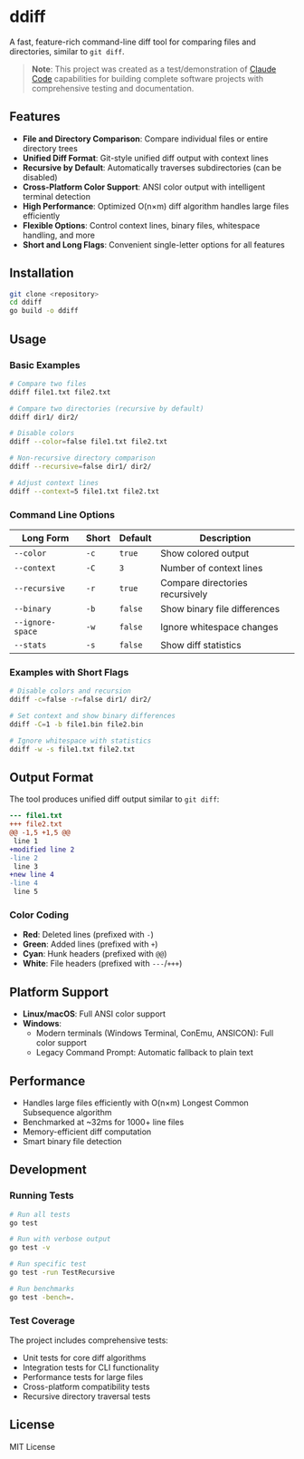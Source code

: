 # ddiff

A fast, feature-rich command-line diff tool for comparing files and directories, similar to `git diff`.

> **Note**: This project was created as a test/demonstration of [Claude Code](https://claude.ai/code) capabilities for building complete software projects with comprehensive testing and documentation.

## Features

- **File and Directory Comparison**: Compare individual files or entire directory trees
- **Unified Diff Format**: Git-style unified diff output with context lines
- **Recursive by Default**: Automatically traverses subdirectories (can be disabled)
- **Cross-Platform Color Support**: ANSI color output with intelligent terminal detection
- **High Performance**: Optimized O(n×m) diff algorithm handles large files efficiently
- **Flexible Options**: Control context lines, binary files, whitespace handling, and more
- **Short and Long Flags**: Convenient single-letter options for all features

## Installation

```bash
git clone <repository>
cd ddiff
go build -o ddiff
```

## Usage

### Basic Examples

```bash
# Compare two files
ddiff file1.txt file2.txt

# Compare two directories (recursive by default)
ddiff dir1/ dir2/

# Disable colors
ddiff --color=false file1.txt file2.txt

# Non-recursive directory comparison
ddiff --recursive=false dir1/ dir2/

# Adjust context lines
ddiff --context=5 file1.txt file2.txt
```

### Command Line Options

| Long Form | Short | Default | Description |
|-----------|-------|---------|-------------|
| `--color` | `-c` | `true` | Show colored output |
| `--context` | `-C` | `3` | Number of context lines |
| `--recursive` | `-r` | `true` | Compare directories recursively |
| `--binary` | `-b` | `false` | Show binary file differences |
| `--ignore-space` | `-w` | `false` | Ignore whitespace changes |
| `--stats` | `-s` | `false` | Show diff statistics |

### Examples with Short Flags

```bash
# Disable colors and recursion
ddiff -c=false -r=false dir1/ dir2/

# Set context and show binary differences
ddiff -C=1 -b file1.bin file2.bin

# Ignore whitespace with statistics
ddiff -w -s file1.txt file2.txt
```

## Output Format

The tool produces unified diff output similar to `git diff`:

```diff
--- file1.txt
+++ file2.txt
@@ -1,5 +1,5 @@
 line 1
+modified line 2
-line 2
 line 3
+new line 4
-line 4
 line 5
```

### Color Coding

- **Red**: Deleted lines (prefixed with `-`)
- **Green**: Added lines (prefixed with `+`)
- **Cyan**: Hunk headers (prefixed with `@@`)
- **White**: File headers (prefixed with `---`/`+++`)

## Platform Support

- **Linux/macOS**: Full ANSI color support
- **Windows**: 
  - Modern terminals (Windows Terminal, ConEmu, ANSICON): Full color support
  - Legacy Command Prompt: Automatic fallback to plain text

## Performance

- Handles large files efficiently with O(n×m) Longest Common Subsequence algorithm
- Benchmarked at ~32ms for 1000+ line files
- Memory-efficient diff computation
- Smart binary file detection

## Development

### Running Tests

```bash
# Run all tests
go test

# Run with verbose output
go test -v

# Run specific test
go test -run TestRecursive

# Run benchmarks
go test -bench=.
```

### Test Coverage

The project includes comprehensive tests:
- Unit tests for core diff algorithms
- Integration tests for CLI functionality
- Performance tests for large files
- Cross-platform compatibility tests
- Recursive directory traversal tests

## License

MIT License